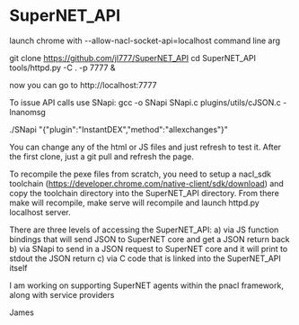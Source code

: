 # SuperNET_API

launch chrome with  --allow-nacl-socket-api=localhost command line arg

git clone https://github.com/jl777/SuperNET_API
cd SuperNET_API
tools/httpd.py -C . -p 7777 &

now you can go to http://localhost:7777 

To issue API calls use SNapi:
gcc -o SNapi SNapi.c plugins/utils/cJSON.c -lnanomsg

./SNapi "{\"plugin\":\"InstantDEX\",\"method\":\"allexchanges\"}"


You can change any of the html or JS files and just refresh to test it. After the first clone, just a git pull and refresh the page.

To recompile the pexe files from scratch, you need to setup a nacl_sdk toolchain (https://developer.chrome.com/native-client/sdk/download) and copy the toolchain directory into the SuperNET_API directory. From there make will recompile, make serve will recompile and launch httpd.py localhost server.

There are three levels of accessing the SuperNET_API:
	a) via JS function bindings that will send JSON to SuperNET core and get a JSON return back
	b) via SNapi to send in a JSON request to SuperNET core and it will print to stdout the JSON return
	c) via C code that is linked into the SuperNET_API itself

I am working on supporting SuperNET agents within the pnacl framework, along with service providers

James
